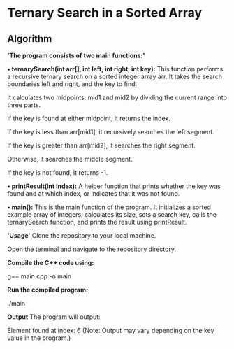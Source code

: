 # Ternary Search in a Sorted Array
## Algorithm
**'The program consists of two main functions:'**

**• ternarySearch(int arr[], int left, int right, int key):**
This function performs a recursive ternary search on a sorted integer array arr. It takes the search boundaries left and right, and the key to find.

It calculates two midpoints: mid1 and mid2 by dividing the current range into three parts.

If the key is found at either midpoint, it returns the index.

If the key is less than arr[mid1], it recursively searches the left segment.

If the key is greater than arr[mid2], it searches the right segment.

Otherwise, it searches the middle segment.

If the key is not found, it returns -1.

**• printResult(int index):**
A helper function that prints whether the key was found and at which index, or indicates that it was not found.

**• main():**
This is the main function of the program. It initializes a sorted example array of integers, calculates its size, sets a search key, calls the ternarySearch function, and prints the result using printResult.

**'Usage'**
Clone the repository to your local machine.

Open the terminal and navigate to the repository directory.

**Compile the C++ code using:**

g++ main.cpp -o main

**Run the compiled program:**

./main

**Output**
The program will output:

Element found at index: 6
(Note: Output may vary depending on the key value in the program.)